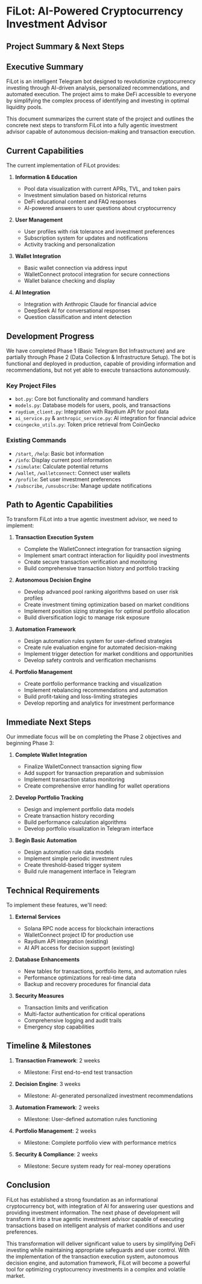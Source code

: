 # FiLot: AI-Powered Cryptocurrency Investment Advisor
## Project Summary & Next Steps

## Executive Summary

FiLot is an intelligent Telegram bot designed to revolutionize cryptocurrency investing through AI-driven analysis, personalized recommendations, and automated execution. The project aims to make DeFi accessible to everyone by simplifying the complex process of identifying and investing in optimal liquidity pools.

This document summarizes the current state of the project and outlines the concrete next steps to transform FiLot into a fully agentic investment advisor capable of autonomous decision-making and transaction execution.

## Current Capabilities

The current implementation of FiLot provides:

1. **Information & Education**
   - Pool data visualization with current APRs, TVL, and token pairs
   - Investment simulation based on historical returns
   - DeFi educational content and FAQ responses
   - AI-powered answers to user questions about cryptocurrency

2. **User Management**
   - User profiles with risk tolerance and investment preferences
   - Subscription system for updates and notifications
   - Activity tracking and personalization

3. **Wallet Integration**
   - Basic wallet connection via address input
   - WalletConnect protocol integration for secure connections
   - Wallet balance checking and display

4. **AI Integration**
   - Integration with Anthropic Claude for financial advice
   - DeepSeek AI for conversational responses
   - Question classification and intent detection

## Development Progress

We have completed Phase 1 (Basic Telegram Bot Infrastructure) and are partially through Phase 2 (Data Collection & Infrastructure Setup). The bot is functional and deployed in production, capable of providing information and recommendations, but not yet able to execute transactions autonomously.

### Key Project Files
- `bot.py`: Core bot functionality and command handlers
- `models.py`: Database models for users, pools, and transactions
- `raydium_client.py`: Integration with Raydium API for pool data
- `ai_service.py` & `anthropic_service.py`: AI integration for financial advice
- `coingecko_utils.py`: Token price retrieval from CoinGecko

### Existing Commands
- `/start`, `/help`: Basic bot information
- `/info`: Display current pool information
- `/simulate`: Calculate potential returns
- `/wallet`, `/walletconnect`: Connect user wallets
- `/profile`: Set user investment preferences
- `/subscribe`, `/unsubscribe`: Manage update notifications

## Path to Agentic Capabilities

To transform FiLot into a true agentic investment advisor, we need to implement:

1. **Transaction Execution System**
   - Complete the WalletConnect integration for transaction signing
   - Implement smart contract interaction for liquidity pool investments
   - Create secure transaction verification and monitoring
   - Build comprehensive transaction history and portfolio tracking

2. **Autonomous Decision Engine**
   - Develop advanced pool ranking algorithms based on user risk profiles
   - Create investment timing optimization based on market conditions
   - Implement position sizing strategies for optimal portfolio allocation
   - Build diversification logic to manage risk exposure

3. **Automation Framework**
   - Design automation rules system for user-defined strategies
   - Create rule evaluation engine for automated decision-making
   - Implement trigger detection for market conditions and opportunities
   - Develop safety controls and verification mechanisms

4. **Portfolio Management**
   - Create portfolio performance tracking and visualization
   - Implement rebalancing recommendations and automation
   - Build profit-taking and loss-limiting strategies
   - Develop reporting and analytics for investment performance

## Immediate Next Steps

Our immediate focus will be on completing the Phase 2 objectives and beginning Phase 3:

1. **Complete Wallet Integration**
   - Finalize WalletConnect transaction signing flow
   - Add support for transaction preparation and submission
   - Implement transaction status monitoring
   - Create comprehensive error handling for wallet operations

2. **Develop Portfolio Tracking**
   - Design and implement portfolio data models
   - Create transaction history recording
   - Build performance calculation algorithms
   - Develop portfolio visualization in Telegram interface

3. **Begin Basic Automation**
   - Design automation rule data models
   - Implement simple periodic investment rules
   - Create threshold-based trigger system
   - Build rule management interface in Telegram

## Technical Requirements

To implement these features, we'll need:

1. **External Services**
   - Solana RPC node access for blockchain interactions
   - WalletConnect project ID for production use
   - Raydium API integration (existing)
   - AI API access for decision support (existing)

2. **Database Enhancements**
   - New tables for transactions, portfolio items, and automation rules
   - Performance optimizations for real-time data
   - Backup and recovery procedures for financial data

3. **Security Measures**
   - Transaction limits and verification
   - Multi-factor authentication for critical operations
   - Comprehensive logging and audit trails
   - Emergency stop capabilities

## Timeline & Milestones

1. **Transaction Framework**: 2 weeks
   - Milestone: First end-to-end test transaction

2. **Decision Engine**: 3 weeks
   - Milestone: AI-generated personalized investment recommendations

3. **Automation Framework**: 2 weeks
   - Milestone: User-defined automation rules functioning

4. **Portfolio Management**: 2 weeks
   - Milestone: Complete portfolio view with performance metrics

5. **Security & Compliance**: 2 weeks
   - Milestone: Secure system ready for real-money operations

## Conclusion

FiLot has established a strong foundation as an informational cryptocurrency bot, with integration of AI for answering user questions and providing investment information. The next phase of development will transform it into a true agentic investment advisor capable of executing transactions based on intelligent analysis of market conditions and user preferences.

This transformation will deliver significant value to users by simplifying DeFi investing while maintaining appropriate safeguards and user control. With the implementation of the transaction execution system, autonomous decision engine, and automation framework, FiLot will become a powerful tool for optimizing cryptocurrency investments in a complex and volatile market.